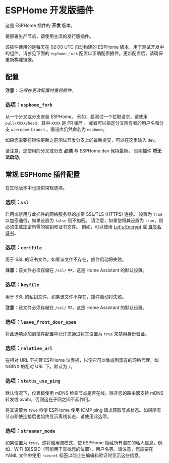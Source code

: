 # ESPHome 开发版插件

这是 ESPHome 插件的 **开发** 版本。

要部署生产节点，请使用主流的发行版插件。

该插件使用的是每天在 02:00 UTC 自动构建的 ESPHome 版本，用于测试开发中的组件。请参见下面的 `esphome_fork` 配置以正确配置插件。更新配置后，请确保重新构建镜像。

## 配置

**注意**：_记得在更改配置时重启插件。_

### 选项：`esphome_fork`

从一个分叉或分支安装 ESPHome。
例如，要测试一个拉取请求，请使用 `pull/XXXX/head`，其中 `XXXX` 是 PR 编号，
或者可以指定分叉所有者的用户名和分支 `username:branch` ，假设库仍然命名为 `esphome`。

如果您需要在镜像更新之前测试开发分支上的最新提交，可以在这里输入 `dev`。

请注意，您使用的分叉或分支 **必须** 与 ESPHome dev 保持最新，
否则插件 **将无法启动**。


## 常规 ESPHome 插件配置

在其他版本中也提供常规选项。

### 选项：`ssl`

启用或禁用与此插件的网络服务器的加密 SSL/TLS (HTTPS) 连接。
设置为 `true` 以加密通信，如果设置为 `false` 则不加密。
请注意，如果您将其设置为 `true`，则必须生成加密所需的密钥和证书文件。
例如，可以使用 [Let's Encrypt](https://www.home-assistant.io/addons/lets_encrypt/) 或 
[自签名证书](https://www.home-assistant.io/docs/ecosystem/certificates/tls_self_signed_certificate/)。

### 选项：`certfile`

用于 SSL 的证书文件。如果该文件不存在，插件启动将失败。

**注意**：该文件必须存储在 `/ssl/` 中，这是 Home Assistant 的默认设置。

### 选项：`keyfile`

用于 SSL 的私钥文件。如果该文件不存在，插件启动将失败。

**注意**：该文件必须存储在 `/ssl/` 中，这是 Home Assistant 的默认设置。

### 选项：`leave_front_door_open`

将此选项添加到插件配置中允许您通过将其设置为 `true` 来禁用身份验证。

### 选项：`relative_url`

在相对 URL 下托管 ESPHome 仪表板，以便它可以集成到现有的网络代理，如 NGINX 的相对 URL 下。默认为 `/`。

### 选项：`status_use_ping`

默认情况下，仪表板使用 mDNS 检查节点是否在线。除非您的路由器支持 mDNS 转发或 avahi，否则这在子网之间不起作用。

将其设置为 `true` 将使 ESPHome 使用 ICMP ping 请求获取节点状态。如果所有节点即使连接后也始终显示离线状态，请使用此选项。

### 选项：`streamer_mode`

如果设置为 `true`，这将启用流模式，使 ESPHome 隐藏所有潜在的私人信息。例如，WiFi (B)SSID（可能用于查找您的位置）、用户名等。请注意，您需要在 YAML 文件中使用 `!secret` 标签以防止在编辑和验证时显示这些信息。